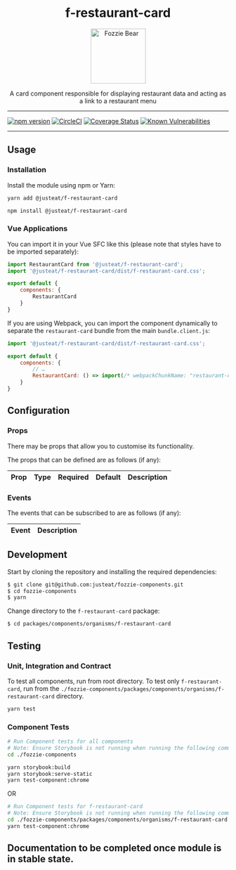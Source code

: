 <div align="center">

# f-restaurant-card

<img width="125" alt="Fozzie Bear" src="../../../../bear.png" />

A card component responsible for displaying restaurant data and acting as a link to a restaurant menu

</div>

---

[![npm version](https://badge.fury.io/js/%40justeat%2Ff-restaurant-card.svg)](https://badge.fury.io/js/%40justeat%2Ff-restaurant-card)
[![CircleCI](https://circleci.com/gh/justeat/fozzie-components.svg?style=svg)](https://circleci.com/gh/justeat/workflows/fozzie-components)
[![Coverage Status](https://coveralls.io/repos/github/justeat/f-restaurant-card/badge.svg)](https://coveralls.io/github/justeat/f-restaurant-card)
[![Known Vulnerabilities](https://snyk.io/test/github/justeat/f-restaurant-card/badge.svg?targetFile=package.json)](https://snyk.io/test/github/justeat/f-restaurant-card?targetFile=package.json)

---

## Usage

### Installation

Install the module using npm or Yarn:

```sh
yarn add @justeat/f-restaurant-card
```

```sh
npm install @justeat/f-restaurant-card
```



### Vue Applications

You can import it in your Vue SFC like this (please note that styles have to be imported separately):

```js
import RestaurantCard from '@justeat/f-restaurant-card';
import '@justeat/f-restaurant-card/dist/f-restaurant-card.css';

export default {
    components: {
        RestaurantCard
    }
}
```

If you are using Webpack, you can import the component dynamically to separate the `restaurant-card` bundle from the main `bundle.client.js`:

```js
import '@justeat/f-restaurant-card/dist/f-restaurant-card.css';

export default {
    components: {
        // …
        RestaurantCard: () => import(/* webpackChunkName: "restaurant-card" */ '@justeat/f-restaurant-card')
    }
}
```

## Configuration

### Props

There may be props that allow you to customise its functionality.

The props that can be defined are as follows (if any):

| Prop   | Type    | Required  | Default  | Description |
| :---   | :---:   | :---:     | :---:    | :---        |

### Events

The events that can be subscribed to are as follows (if any):

| Event | Description |
| ----- | ----------- |

## Development

Start by cloning the repository and installing the required dependencies:

```sh
$ git clone git@github.com:justeat/fozzie-components.git
$ cd fozzie-components
$ yarn
```

Change directory to the `f-restaurant-card` package:

```sh
$ cd packages/components/organisms/f-restaurant-card
```

## Testing

### Unit, Integration and Contract

To test all components, run from root directory.
To test only `f-restaurant-card`, run from the `./fozzie-components/packages/components/organisms/f-restaurant-card` directory.

```sh
yarn test
```

### Component Tests

```bash
# Run Component tests for all components
# Note: Ensure Storybook is not running when running the following commands
cd ./fozzie-components

yarn storybook:build
yarn storybook:serve-static
yarn test-component:chrome
```

OR

```bash
# Run Component tests for f-restaurant-card
# Note: Ensure Storybook is not running when running the following commands
cd ./fozzie-components/packages/components/organisms/f-restaurant-card
yarn test-component:chrome
```
## Documentation to be completed once module is in stable state.


